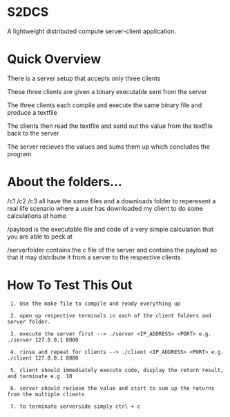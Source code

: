 # S2DCS
 A lightweight distributed compute server-client application.



# Quick Overview
There is a server setup that accepts only three clients

These three clients are given a binary executable sent from the server

The three clients each compile and execute the same binary file and produce a textfile

The clients then read the textfile and send out the value from the textfile back to the server

The server recieves the values and sums them up which concludes the program



# About the folders...
/c1 /c2 /c3 all have the same files and a downloads folder to reperesent a real life scenario where a user has downloaded my client to do some calculations at home

/payload is the executable file and code of a very simple calculation that you are able to peek at

/serverfolder contains the c file of the server and contains the payload so that it may distribute it from a server to the respective clients



# How To Test This Out
     1. Use the make file to compile and ready everything up

     2. open up respective terminals in each of the client folders and server folder.
     
     3. execute the server first --> ./server <IP_ADDRESS> <PORT> e.g. ./server 127.0.0.1 8080
     
     4. rinse and repeat for clients --> ./client <IP_ADDRESS> <PORT> e.g. ./client 127.0.0.1 8080
     
     5. client should immediately execute code, display the return result, and terminate e.g. 10
     
     6. server should recieve the value and start to sum up the returns from the multiple clients
     
     7. to terminate serverside simply ctrl + c
     
